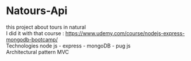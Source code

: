 # Natours-Api

 this project about tours in natural <br/>
 I did it with that course : https://www.udemy.com/course/nodejs-express-mongodb-bootcamp/ <br/>
 Technologies node js - express - mongoDB - pug js <br/>
 Architectural pattern MVC
